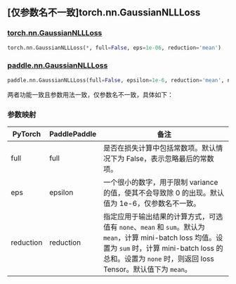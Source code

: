 ## [仅参数名不一致]torch.nn.GaussianNLLLoss

### [torch.nn.GaussianNLLLoss](https://pytorch.org/docs/stable/generated/torch.nn.GaussianNLLLoss)

```python
torch.nn.GaussianNLLLoss(*, full=False, eps=1e-06, reduction='mean')
```

### [paddle.nn.GaussianNLLLoss](https://www.paddlepaddle.org.cn/documentation/docs/zh/develop/api/paddle/nn/GaussianNLLLoss_cn.html)

```python
paddle.nn.GaussianNLLLoss(full=False, epsilon=1e-6, reduction='mean', name=None)
```

两者功能一致且参数用法一致，仅参数名不一致，具体如下：

### 参数映射

| PyTorch            | PaddlePaddle       | 备注                                                                               |
| ------------------ | ------------------ | ---------------------------------------------------------------------------------- |
| full               | full               | 是否在损失计算中包括常数项。默认情况下为 False，表示忽略最后的常数项。                 |
| eps                | epsilon            | 一个很小的数字，用于限制 variance 的值，使其不会导致除 0 的出现。默认值为 1e-6，仅参数名不一致。       |
| reduction          | reduction          | 指定应用于输出结果的计算方式，可选值有 `none`、`mean` 和 `sum`。默认为 `mean`，计算 mini-batch loss 均值。设置为 `sum` 时，计算 mini-batch loss 的总和。设置为 `none` 时，则返回 loss Tensor。默认值下为 `mean`。   |
